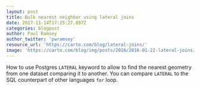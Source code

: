 ```yaml
---
layout: post
title: Bulk nearest neighbor using lateral joins
date: 2017-11-14T17:25:27.897Z
categories: blogpost
author: Paul Ramsey
author_twitter: 'pwramsey'
resource_url: 'https://carto.com/blog/lateral-joins/'
image: 'https://carto.com/blog/img/posts/2016/2016-01-22-lateral-joins/multi-nearest.png'
---
```

How to use Postgres `LATERAL` keyword to allow to find the nearest geometry from one dataset comparing it to another. You can compare `LATERAL` to the SQL counterpart of other languages `for` loop.

